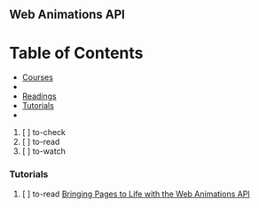 ## Web Animations API

# Table of Contents
<!-- MarkdownTOC depth=4 -->
  - [Courses](#courses)
  - [](#)
  - [Readings](#readings)
  - [Tutorials](#tutorials)
  - [](#)
<!-- /MarkdownTOC -->

  1. [ ] to-check []()
  1. [ ] to-read []()
  1. [ ] to-watch []()

### Tutorials

  1. [ ] to-read [Bringing Pages to Life with the Web Animations API](https://www.sitepoint.com/bringing-pages-to-life-web-animations-api/)
